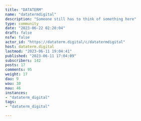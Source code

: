 ```yaml
---
title: "DATATERM" 
name: "datatermdigital"
description: "Someone still has to think of something here"
type: community
date: "2023-06-22 02:20:04"
draft: false
nsfw: false
actor_id: "https://dataterm.digital/c/datatermdigital"
host: dataterm.digital
lastmod: "2023-06-11 19:04:41"
published: "2023-06-11 17:04:09"
subscribers: 142
posts: 17
comments: 95
weight: 17
dau: 9
wau: 30
mau: 46
instances:
- "dataterm_digital"
tags: 
- "dataterm_digital"

---
```

